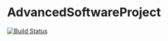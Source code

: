 # AdvancedSoftwareProject

[![Build Status](https://travis-ci.com/flruee/AdvancedSoftwareProject.svg?token=fp5ppBj9DyWPBuhMzGBq&branch=Development)](https://travis-ci.com/flruee/AdvancedSoftwareProject)
